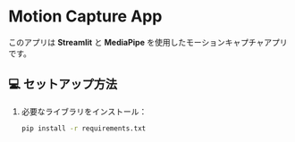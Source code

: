 # Motion Capture App

このアプリは **Streamlit** と **MediaPipe** を使用したモーションキャプチャアプリです。

## 💻 セットアップ方法
1. 必要なライブラリをインストール：
   ```bash
   pip install -r requirements.txt

